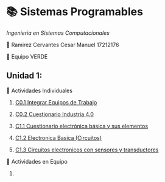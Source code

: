 # :books: Sistemas Programables
*Ingenieria en Sistemas Computacionales*

:boy: Ramirez Cervantes Cesar Manuel    17212176 

:green_book: Equipo VERDE 

## Unidad 1: ##
:memo: Actividades Individuales

  1. [C0.1 Integrar Equipos de Trabajo](blog/C0.1_CesarManuelRamirezCervantes_VERDE.md)

  2. [C0.2 Cuestionario Industria 4.0](blog/C0.2_CesarManuelRamirezCervantes_VERDE.md)

  3. [C1.1 Cuestionario electrónica básica y sus elementos](blog/C1.1_CesarManuelRamirezCervantes_VERDE.md)
  
  4. [C1.2 Electronica Basica (Circuitos)](blog/C1.2_CesarManuelRamirezCervantes_VERDE.md)
  
  5. [C1.3 Circuitos electronicos con sensores y transductores](blog/C1.3_CesarManuelRamirezCervantes_VERDE.md)
  
:memo: Actividades en Equipo
  1. []() 
  
